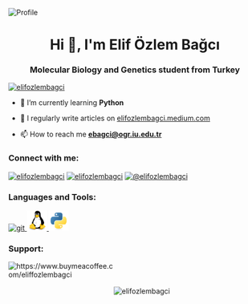 ![Profile](https://raw.githubusercontent.com/elifozlembagci/CodingTime/main/Temel%20Bilgiler/linkedin%20arka%20plan.png?token=GHSAT0AAAAAAB6KPO4QAUNBCT4UKGDE6SGMY7FADHA)

<h1 align="center">Hi 👋, I'm Elif Özlem Bağcı</h1>
<h3 align="center">Molecular Biology and Genetics student from Turkey</h3>

<p align="left"> <a href="https://github.com/ryo-ma/github-profile-trophy"><img src="https://github-profile-trophy.vercel.app/?username=elifozlembagci" alt="elifozlembagci" /></a> </p>

- 🌱 I’m currently learning **Python**

- 📝 I regularly write articles on [elifozlembagci.medium.com](elifozlembagci.medium.com)

- 📫 How to reach me **ebagci@ogr.iu.edu.tr**

<h3 align="left">Connect with me:</h3>
<p align="left">
<a href="https://linkedin.com/in/elifozlembagci" target="blank"><img align="center" src="https://raw.githubusercontent.com/rahuldkjain/github-profile-readme-generator/master/src/images/icons/Social/linked-in-alt.svg" alt="elifozlembagci" height="30" width="40" /></a>
<a href="https://instagram.com/elifozlembagci" target="blank"><img align="center" src="https://raw.githubusercontent.com/rahuldkjain/github-profile-readme-generator/master/src/images/icons/Social/instagram.svg" alt="elifozlembagci" height="30" width="40" /></a>
<a href="https://medium.com/@elifozlembagci" target="blank"><img align="center" src="https://raw.githubusercontent.com/rahuldkjain/github-profile-readme-generator/master/src/images/icons/Social/medium.svg" alt="@elifozlembagci" height="30" width="40" /></a>
</p>

<h3 align="left">Languages and Tools:</h3>
<p align="left"> <a href="https://git-scm.com/" target="_blank" rel="noreferrer"> <img src="https://www.vectorlogo.zone/logos/git-scm/git-scm-icon.svg" alt="git" width="40" height="40"/> </a> <a href="https://www.linux.org/" target="_blank" rel="noreferrer"> <img src="https://raw.githubusercontent.com/devicons/devicon/master/icons/linux/linux-original.svg" alt="linux" width="40" height="40"/> </a> <a href="https://www.python.org" target="_blank" rel="noreferrer"> <img src="https://raw.githubusercontent.com/devicons/devicon/master/icons/python/python-original.svg" alt="python" width="40" height="40"/> </a> </p>

<h3 align="left">Support:</h3>
<p><a href="https://www.buymeacoffee.com/https://www.buymeacoffee.com/eliffozlembagci"> <img align="left" src="https://cdn.buymeacoffee.com/buttons/v2/default-yellow.png" height="50" width="210" alt="https://www.buymeacoffee.com/eliffozlembagci" /></a></p><br><br>

<p><img align="center" src="https://github-readme-stats.vercel.app/api/top-langs?username=elifozlembagci&show_icons=true&locale=en&layout=compact" alt="elifozlembagci" /></p>
